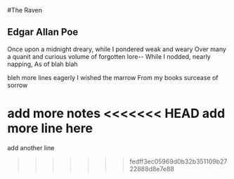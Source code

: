 #The Raven
## Edgar Allan Poe

Once upon a midnight dreary,  while I pondered weak and weary
Over many a quanit and curious volume of forgotten lore--
While I nodded, nearly napping, 
As of blah blah


bleh
more lines
eagerly
I wished the marrow
From my books surcease of sorrow

add more notes
<<<<<<< HEAD
add more line here
=======
add another line
>>>>>>> fedff3ec05969d0b32b351109b2722888d8e7e88
